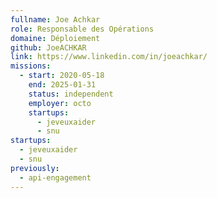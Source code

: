```yaml
---
fullname: Joe Achkar
role: Responsable des Opérations
domaine: Déploiement
github: JoeACHKAR
link: https://www.linkedin.com/in/joeachkar/
missions:
  - start: 2020-05-18
    end: 2025-01-31
    status: independent
    employer: octo
    startups:
      - jeveuxaider
      - snu
startups:
  - jeveuxaider
  - snu
previously:
  - api-engagement
---
```

